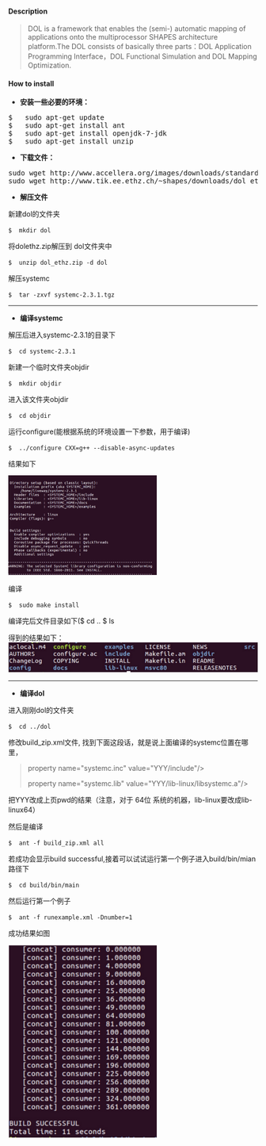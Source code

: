 #### Description 
> DOL is a framework that enables the (semi-) automatic mapping of applications onto the multiprocessor SHAPES architecture platform.The DOL consists of basically three parts：DOL Application Programming Interface，DOL Functional Simulation and DOL Mapping Optimization.
 
#### How to install   
* **安装一些必要的环境：**
<pre>
$	sudo apt-get update
$	sudo apt-get install ant
$ 	sudo apt-get install openjdk-7-jdk
$	sudo apt-get install unzip
</pre>



* **下载文件：**
 <pre>
sudo wget http://www.accellera.org/images/downloads/standards/systemc/systemc-2.3.1.tgz
sudo wget http://www.tik.ee.ethz.ch/~shapes/downloads/dol_ethz.zip
</pre>


* **解压文件**

新建dol的文件夹 

`$	mkdir dol`

将dolethz.zip解压到 dol文件夹中

`$	unzip dol_ethz.zip -d dol`

解压systemc

`$	tar -zxvf systemc-2.3.1.tgz`
***

* **编译systemc**

解压后进入systemc-2.3.1的目录下

`$	cd systemc-2.3.1`

新建一个临时文件夹objdir

`$	mkdir objdir`

进入该文件夹objdir

`$	cd objdir`

运行configure(能根据系统的环境设置一下参数，用于编译)

`$	../configure CXX=g++ --disable-async-updates`

结果如下

<img src="https://raw.githubusercontent.com/xiangyeye/image/master/build.jpg" width = "300" alt="configure" />

编译

`$	sudo make install`

编译完后文件目录如下($ cd ..        $ ls

得到的结果如下：
<img src="https://raw.githubusercontent.com/xiangyeye/image/master/mulu.jpg" width = "1000" alt="configure" />

***

*   **编译dol**

进入刚刚dol的文件夹

`$	cd ../dol`

修改build_zip.xml文件,
找到下面这段话，就是说上面编译的systemc位置在哪里，

> property name="systemc.inc" value="YYY/include"/>
> 
> property name="systemc.lib" value="YYY/lib-linux/libsystemc.a"/>

把YYY改成上页pwd的结果（注意，对于  64位 系统的机器，lib-linux要改成lib-linux64）

然后是编译

`$	ant -f build_zip.xml all`

若成功会显示build successful,接着可以试试运行第一个例子进入build/bin/mian路径下

`$	cd build/bin/main`

然后运行第一个例子

`$	ant -f runexample.xml -Dnumber=1`

成功结果如图


<img src="https://raw.githubusercontent.com/xiangyeye/image/master/result.jpg" width = "300" alt="configure" />
